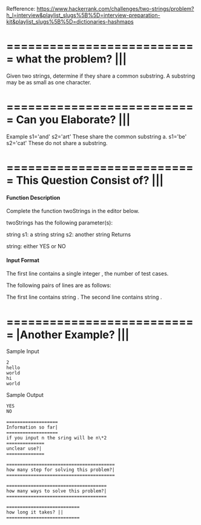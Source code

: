 Refference:
<https://www.hackerrank.com/challenges/two-strings/problem?h_l=interview&playlist_slugs%5B%5D=interview-preparation-kit&playlist_slugs%5B%5D=dictionaries-hashmaps>

===========================
what the problem? |||
===========================
Given two strings, determine if they share a common substring. A substring may be as small as one character.

===========================
Can you Elaborate? |||
===========================
Example
s1='and'
s2='art'
These share the common substring a.
s1='be'
s2='cat'
These do not share a substring.

===========================
This Question Consist of? |||
===========================

#### Function Description

Complete the function twoStrings in the editor below.

twoStrings has the following parameter(s):

string s1: a string
string s2: another string
Returns

string: either YES or NO

#### Input Format

The first line contains a single integer , the number of test cases.

The following pairs of lines are as follows:

The first line contains string .
The second line contains string .

===========================
|Another Example? |||
===========================
Sample Input

```
2
hello
world
hi
world
```

Sample Output

```
YES
NO
```

    ===================
    Information so far|
    ===================
    if you input n the sring will be n\*2
    ==============
    unclear use?|
    ==============

    ========================================
    how many step for solving this problem?|
    ========================================

    =====================================
    how many ways to solve this problem?|
    =====================================

    ===========================
    how long it takes? ||
    ===========================
